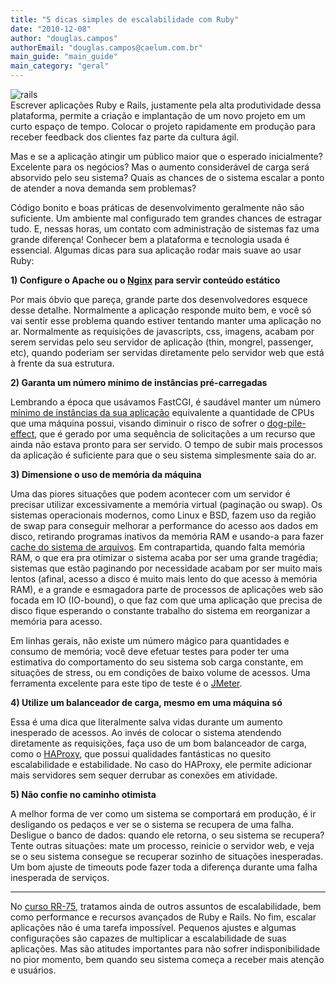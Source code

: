 ```yaml
---
title: "5 dicas simples de escalabilidade com Ruby"
date: "2010-12-08"
author: "douglas.campos"
authorEmail: "douglas.campos@caelum.com.br"
main_guide: "main_guide"
main_category: "geral"
---
```


![](https://blog.caelum.com.br/wp-content/uploads/2010/12/bannerrails-e1291794780334.jpg "rails")  
Escrever aplicações Ruby e Rails, justamente pela alta produtividade dessa plataforma, permite a criação e implantação de um novo projeto em um curto espaço de tempo. Colocar o projeto rapidamente em produção para receber feedback dos clientes faz parte da cultura ágil.

Mas e se a aplicação atingir um público maior que o esperado inicialmente? Excelente para os negócios? Mas o aumento considerável de carga será absorvido pelo seu sistema? Quais as chances de o sistema escalar a ponto de atender a nova demanda sem problemas?

Código bonito e boas práticas de desenvolvimento geralmente não são suficiente. Um ambiente mal configurado tem grandes chances de estragar tudo. E, nessas horas, um contato com administração de sistemas faz uma grande diferença! Conhecer bem a plataforma e tecnologia usada é essencial. Algumas dicas para sua aplicação rodar mais suave ao usar Ruby:

**1) Configure o Apache ou o [Nginx](https://blog.caelum.com.br/melhorando-o-guj-jetty-nio-e-load-balancing/) para servir conteúdo estático**

Por mais óbvio que pareça, grande parte dos desenvolvedores esquece desse detalhe. Normalmente a aplicação responde muito bem, e você só vai sentir esse problema quando estiver tentando manter uma aplicação no ar. Normalmente as requisições de javascripts, css, imagens, acabam por serem servidas pelo seu servidor de aplicação (thin, mongrel, passenger, etc), quando poderiam ser servidas diretamente pelo servidor web que está à frente da sua estrutura.

**2) Garanta um número mínimo de instâncias pré-carregadas**

Lembrando a época que usávamos FastCGI, é saudável manter um número [mínimo de instâncias da sua aplicação](http://modrails.com/documentation/Users%20guide%20Nginx.html#PassengerMinInstances) equivalente a quantidade de CPUs que uma máquina possui, visando diminuir o risco de sofrer o [dog-pile-effect](http://blog.plataformatec.com.br/2009/09/como-evitar-dog-pile-effect-no-rails/), que é gerado por uma sequência de solicitações a um recurso que ainda não estava pronto para ser servido. O tempo de subir mais processos da aplicação é suficiente para que o seu sistema simplesmente saia do ar.

**3) Dimensione o uso de memória da máquina**

Uma das piores situações que podem acontecer com um servidor é precisar utilizar excessivamente a memória virtual (paginação ou swap). Os sistemas operacionais modernos, como Linux e BSD, fazem uso da região de swap para conseguir melhorar a performance do acesso aos dados em disco, retirando programas inativos da memória RAM e usando-a para fazer [cache do sistema de arquivos](http://tldp.org/LDP/tlk/fs/filesystem.html). Em contrapartida, quando falta memória RAM, o que era pra otimizar o sistema acaba por ser uma grande tragédia; sistemas que estão paginando por necessidade acabam por ser muito mais lentos (afinal, acesso a disco é muito mais lento do que acesso à memória RAM), e a grande e esmagadora parte de processos de aplicações web são focada em IO (IO-bound), o que faz com que uma aplicação que precisa de disco fique esperando o constante trabalho do sistema em reorganizar a memória para acesso.

Em linhas gerais, não existe um número mágico para quantidades e consumo de memória; você deve efetuar testes para poder ter uma estimativa do comportamento do seu sistema sob carga constante, em situações de stress, ou em condições de baixo volume de acessos. Uma ferramenta excelente para este tipo de teste é o [JMeter](http://jakarta.apache.org/jmeter/).

**4) Utilize um balanceador de carga, mesmo em uma máquina só**

Essa é uma dica que literalmente salva vidas durante um aumento inesperado de acessos. Ao invés de colocar o sistema atendendo diretamente as requisições, faça uso de um bom balanceador de carga, como o [HAProxy](http://haproxy.1wt.eu/), que possui qualidades fantásticas no quesito escalabilidade e estabilidade. No caso do HAProxy, ele permite adicionar mais servidores sem sequer derrubar as conexões em atividade.

**5) Não confie no caminho otimista**

A melhor forma de ver como um sistema se comportará em produção, é ir desligando os pedaços e ver se o sistema se recupera de uma falha. Desligue o banco de dados: quando ele retorna, o seu sistema se recupera? Tente outras situações: mate um processo, reinicie o servidor web, e veja se o seu sistema consegue se recuperar sozinho de situações inesperadas. Um bom ajuste de timeouts pode fazer toda a diferença durante uma falha inesperada de serviços.

* * *

No [curso RR-75](http://www.caelum.com.br/curso/rr-75-ruby-rails-avancado/), tratamos ainda de outros assuntos de escalabilidade, bem como performance e recursos avançados de Ruby e Rails. No fim, escalar aplicações não é uma tarefa impossível. Pequenos ajustes e algumas configurações são capazes de multiplicar a escalabilidade de suas aplicações. Mas são atitudes importantes para não sofrer indisponibilidade no pior momento, bem quando seu sistema começa a receber mais atenção e usuários.
